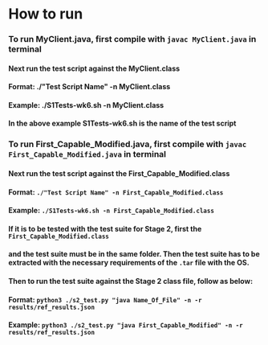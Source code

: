 # How to run
### To run MyClient.java, first compile with ```javac MyClient.java``` in terminal
#### Next run the test script against the MyClient.class
#### Format: ./"Test Script Name" -n MyClient.class
#### Example: ./S1Tests-wk6.sh -n MyClient.class
#### In the above example S1Tests-wk6.sh is the name of the test script

### To run First_Capable_Modified.java, first compile with ```javac First_Capable_Modified.java``` in terminal
#### Next run the test script against the First_Capable_Modified.class
#### Format: ```./"Test Script Name" -n First_Capable_Modified.class```
#### Example: ```./S1Tests-wk6.sh -n First_Capable_Modified.class```
#### If it is to be tested with the test suite for Stage 2, first the ```First_Capable_Modified.class```
#### and the test suite must be in the same folder. Then the test suite has to be extracted with the necessary requirements of the ```.tar``` file with the OS.
#### Then to run the test suite against the Stage 2 class file, follow as below:
#### Format: ```python3 ./s2_test.py "java Name_Of_File" -n -r results/ref_results.json```
#### Example: ```python3 ./s2_test.py "java First_Capable_Modified" -n -r results/ref_results.json```

